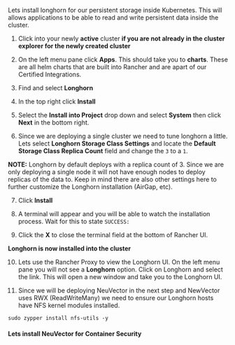 Lets install longhorn for our persistent storage inside Kubernetes. This will allows applications to be able to read and write persistent data inside the cluster. 


1. Click into your newly **active** cluster **if you are not already in the cluster explorer for the newly created cluster**


2. On the left menu pane click **Apps**. This should take you to **charts**. These are all helm charts that are built into Rancher and are apart of our Certified Integrations. 


3. Find and select **Longhorn**


4. In the top right click **Install**


5. Select the **Install into Project** drop down and select **System** then click **Next** in the bottom right. 


6. Since we are deploying a single cluster we need to tune longhorn a little. Lets select **Longhorn Storage Class Settings** and locate the **Default Storage Class Replica Count** field and change the `3` to a `1`. 


**NOTE:** Longhorn by default deploys with a replica count of 3. Since we are only deploying a single node it will not have enough nodes to deploy replicas of the data to. Keep in mind there are also other settings here to further customize the Longhorn installation (AirGap, etc). 


7. Click **Install**


8. A terminal will appear and you will be able to watch the installation process. Wait for this to state `SUCCESS: `


9. Click the **X** to close the terminal field at the bottom of Rancher UI. 


**Longhorn is now installed into the cluster**

10. Lets use the Rancher Proxy to view the Longhorn UI. On the left menu pane you will not see a **Longhorn** option. Click on Longhorn and select the link. This will open a new window and take you to the Longhorn UI. 


11. Since we will be deploying NeuVector in the next step and NewVector uses RWX (ReadWriteMany) we need to ensure our Longhorn hosts have NFS kernel modules installed. 

```ctr:Cluster01
sudo zypper install nfs-utils -y
```

#### Lets install NeuVector for Container Security
